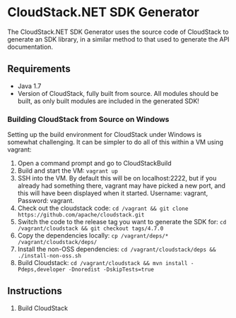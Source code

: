 # CloudStack.NET SDK Generator

The CloudStack.NET SDK Generator uses the source code of CloudStack to generate an SDK library, in a similar method to that used to generate the API documentation.

## Requirements

* Java 1.7
* Version of CloudStack, fully built from source.  All modules should be built, as only built modules are included in the generated SDK! 

### Building CloudStack from Source on Windows

Setting up the build environment for CloudStack under Windows is somewhat challenging.  It can be simpler to do all of this within a VM using vagrant:

1.  Open a command prompt and go to CloudStackBuild
1.  Build and start the VM: `vagrant up`
1.  SSH into the VM.  By default this will be on localhost:2222, but if you already had something there, vagrant may have picked a new port, and this will have been displayed when it started.  Username: vagrant, Password: vagrant.
1.  Check out the cloudstack code: `cd /vagrant && git clone https://github.com/apache/cloudstack.git`
1.  Switch the code to the release tag you want to generate the SDK for: `cd /vagrant/cloudstack && git checkout tags/4.7.0`
1.  Copy the dependencies locally: `cp /vagrant/deps/* /vagrant/cloudstack/deps/`
1.  Install the non-OSS dependencies: `cd /vagrant/cloudstack/deps && ./install-non-oss.sh` 
1.  Build Cloudstack: `cd /vagrant/cloudstack && mvn install -Pdeps,developer -Dnoredist -DskipTests=true`


## Instructions

1.  Build CloudStack